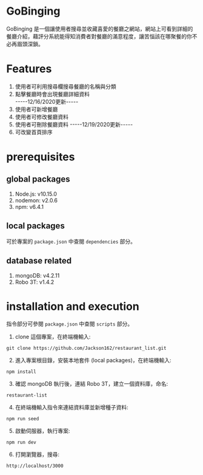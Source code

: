 GoBinging
===
GoBinging 是一個讓使用者搜尋並收藏喜愛的餐廳之網站，網站上可看到詳細的餐廳介紹，藉評分系統能得知消費者對餐廳的滿意程度，讓苦惱該在哪聚餐的你不必再眉頭深鎖。<br> 

Features
============
1. 使用者可利用搜尋欄搜尋餐廳的名稱與分類
2. 點擊餐廳時會出現餐廳詳細資料<br> 
-----12/16/2020更新-----
3. 使用者可新增餐廳
4. 使用者可修改餐廳資料
5. 使用者可刪除餐廳資料
-----12/19/2020更新-----
6. 可改變首頁排序


prerequisites
================

## global packages

1. Node.js: v10.15.0 
2. nodemon: v2.0.6
3. npm: v6.4.1

## local packages

可於專案的 `package.json` 中查閱 `dependencies` 部分。<br> 

## database related

1. mongoDB: v4.2.11
2. Robo 3T: v1.4.2

installation and execution
=======

指令部分可參閱 `package.json` 中查閱 `scripts` 部分。<br> 

1. clone 這個專案，在終端機輸入:
```
git clone https://github.com/Jackson162/restaurant_list.git
```
2.  進入專案根目錄，安裝本地套件 (local packages)，在終端機輸入: 
```
npm install
```
3. 確認 mongoDB 執行後，連結 Robo 3T，建立一個資料庫，命名:
```
restaurant-list
```
4. 在終端機輸入指令來連結資料庫並新增種子資料:
```
npm run seed
```
5. 啟動伺服器，執行專案:
```
npm run dev
```
6. 打開瀏覽器，搜尋:
```
http://localhost/3000
```
